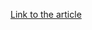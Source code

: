 [Link to the article](https://web.archive.org/web/20151001235506/https://www.mysonicwall.com/sonicalert/searchresults.aspx)
